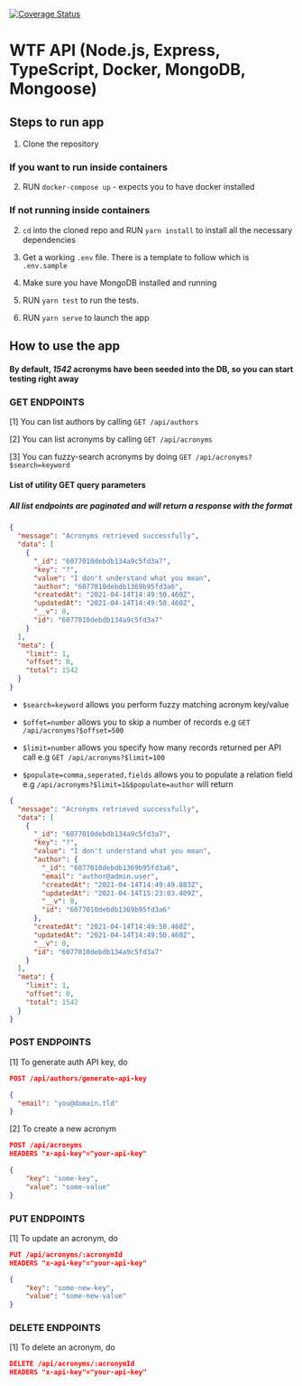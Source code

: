 [![Coverage Status](https://coveralls.io/repos/github/donriddo/messaging-acronyms-vault/badge.svg?branch=main)](https://coveralls.io/github/donriddo/messaging-acronyms-vault?branch=main)

# WTF API (Node.js, Express, TypeScript, Docker, MongoDB, Mongoose)

## Steps to run app

1. Clone the repository

### If you want to run inside containers

2. RUN `docker-compose up` - expects you to have docker installed

### If not running inside containers

2. `cd` into the cloned repo and RUN `yarn install` to install all the necessary dependencies

4. Get a working `.env` file. There is a template to follow which is `.env.sample`

5. Make sure you have MongoDB installed and running 

6. RUN `yarn test` to run the tests.

7. RUN `yarn serve` to launch the app


## How to use the app

#### By default, *1542* acronyms have been seeded into the DB, so you can start testing right away

### GET ENDPOINTS

[1] You can list authors by calling `GET /api/authors`

[2] You can list acronyms by calling `GET /api/acronyms`

[3] You can fuzzy-search acronyms by doing `GET /api/acronyms?$search=keyword`

#### List of utility GET query parameters

##### All list endpoints are paginated and will return a response with the format
```json
{
  "message": "Acronyms retrieved successfully",
  "data": [
    {
      "_id": "6077010debdb134a9c5fd3a7",
      "key": "?",
      "value": "I don't understand what you mean",
      "author": "6077010debdb1369b95fd3a6",
      "createdAt": "2021-04-14T14:49:50.460Z",
      "updatedAt": "2021-04-14T14:49:50.460Z",
      "__v": 0,
      "id": "6077010debdb134a9c5fd3a7"
    }
  ],
  "meta": {
    "limit": 1,
    "offset": 0,
    "total": 1542
  }
}
```

- `$search=keyword` allows you perform fuzzy matching acronym key/value

- `$offet=number` allows you to skip a number of records e.g `GET /api/acronyms?$offset=500`

- `$limit=number` allows you specify how many records returned per API call e.g `GET /api/acronyms?$limit=100`

- `$populate=comma,seperated,fields` allows you to populate a relation field e.g `/api/acronyms?$limit=1&$populate=author` will return
```json
{
  "message": "Acronyms retrieved successfully",
  "data": [
    {
      "_id": "6077010debdb134a9c5fd3a7",
      "key": "?",
      "value": "I don't understand what you mean",
      "author": {
        "_id": "6077010debdb1369b95fd3a6",
        "email": "author@admin.user",
        "createdAt": "2021-04-14T14:49:49.883Z",
        "updatedAt": "2021-04-14T15:23:03.409Z",
        "__v": 0,
        "id": "6077010debdb1369b95fd3a6"
      },
      "createdAt": "2021-04-14T14:49:50.460Z",
      "updatedAt": "2021-04-14T14:49:50.460Z",
      "__v": 0,
      "id": "6077010debdb134a9c5fd3a7"
    }
  ],
  "meta": {
    "limit": 1,
    "offset": 0,
    "total": 1542
  }
}
```


### POST ENDPOINTS

[1] To generate auth API key, do
```json
POST /api/authors/generate-api-key

{
  "email": "you@domain.tld"
}
```

[2] To create a new acronym
```json
POST /api/acronyms
HEADERS "x-api-key"="your-api-key"

{
	"key": "some-key",
	"value": "some-value"
}
```

### PUT ENDPOINTS

[1] To update an acronym, do
```json
PUT /api/acronyms/:acronymId
HEADERS "x-api-key"="your-api-key"

{
	"key": "some-new-key",
	"value": "some-new-value"
}
```

### DELETE ENDPOINTS

[1] To delete an acronym, do
```json
DELETE /api/acronyms/:acronymId
HEADERS "x-api-key"="your-api-key"
```

